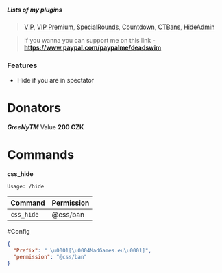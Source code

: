 
##### Lists of my plugins
> [VIP](https://github.com/DeadSwimek/cs2-vip), [VIP Premium](https://github.com/DeadSwimek/cs2-vip-premium), [SpecialRounds](https://github.com/DeadSwimek/cs2-specialrounds), [Countdown](https://github.com/DeadSwimek/cs2-countdown), [CTBans](https://github.com/DeadSwimek/cs2-ctban), [HideAdmin](https://github.com/DeadSwimek/cs2-hideadmin)

> If you wanna you can support me on this link - **https://www.paypal.com/paypalme/deadswim**

### Features

- Hide if you are in spectator


# Donators
***GreeNyTM*** Value **200 CZK**

# Commands
**css_hide**

`Usage: /hide`

| Command      | Permission   |
| ------------ | ------------ |
| `css_hide`    | @css/ban     |

#Config

```JSON
{
  "Prefix": " \u0001[\u0004MadGames.eu\u0001]",
  "permission": "@css/ban"
}
```

